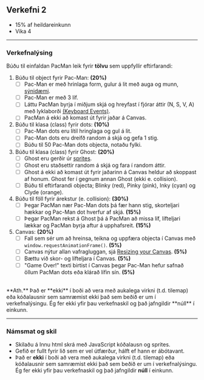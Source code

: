 ## Verkefni 2 
- 15% af heildareinkunn
- Vika 4
  
---

### Verkefnalýsing
Búðu til einfaldan PacMan leik fyrir **tölvu** sem uppfyllir eftirfarandi:

1. Búðu til object fyrir Pac-Man: **(20%)**
   - [ ] Pac-Man er með hrinlaga form, gulur á lit með auga og munn, [sýnidæmi](https://www.youtube.com/watch?v=ysG37V_j1Xs).
   - [ ] Pac-Man er með 3 líf.
   - [ ] Láttu PacMan byrja í miðjum skjá og hreyfast í fjórar áttir (N, S, V, A) með lyklaborði [(Keyboard Events)](https://github.com/GunnarThorunnarson/FORR3JS05DU/wiki/Events#st%C3%BDringar).
   - [ ] PacMan á ekki að komast út fyrir jaðar á Canvas.
1. Búðu til klasa (class) fyrir dots: **(10%)**
   - [ ] Pac-Man dots eru lítil hringlaga og gul á lit.
   - [ ] Pac-Man dots eru dreifð random á skjá og gefa 1 stig.
   - [ ] Búðu til 50 Pac-Man dots objecta, notaðu fylki.
1. Búðu til klasa (class) fyrir Ghost: **(20%)**  
   - [ ] Ghost eru gerðir úr [sprites](https://spicyyoghurt.com/tutorials/html5-javascript-game-development/images-and-sprite-animations).
   - [ ] Ghost eru staðsettir random á skjá og fara í random áttir.
   - [ ] Ghost á ekki að komast út fyrir jaðarinn á Canvas heldur að skoppast af honum. Ghost fer í gegnum annan Ghost (ekki e. collision).
   - [ ] Búðu til eftirfarandi objecta; Blinky (red), Pinky (pink), Inky (cyan) og Clyde (orange). 
1. Búðu til föll fyrir árekstur (e. collision): **(30%)**  
   - [ ] Þegar PacMan nær Pac-Man dots þá fær hann stig, skorteljari hækkar og Pac-Man dot hverfur af skjá. **(15%)**
   - [ ] Þegar PacMan rekst á Ghost þá á PacMan að missa líf, lífteljari lækkar og PacMan byrja aftur á upphafsreit. **(15%)**
1. Canvas: **(20%)**  
   - [ ] Fall sem sér um að hreinsa, teikna og uppfæra objecta í Canvas með `window.requestAnimationFrame()`. **(5%)**
   - [ ] Canvas nýtur allan vafragluggan, sjá [Resizing your Canvas](https://youtu.be/EO6OkltgudE?list=PLpPnRKq7eNW3We9VdCfx9fprhqXHwTPXL&t=166). **(5%)**
   - [ ] Bættu við skor- og lífteljara í Canvas. **(5%)**
   - [ ] "Game Over!" texti birtist í Canvas þegar Pac-Man hefur safnað öllum PacMan dots eða klárað lífin sín. **(5%)**

<br>
**Ath.** Það er **ekki** í boði að vera með aukalega virkni (t.d. tilemap) eða kóðalausnir sem samræmist ekki það sem beðið er um í verkefnalýsingu. Ég fer ekki yfir þau verkefnaskil og það jafngildir **núll** í einkunn.

---

### Námsmat og skil	
* Skilaðu á Innu html skrá með JavaScript kóðalausn og sprites.
* Gefið er fullt fyrir lið sem er vel útfærður, hálft ef hann er ábótavant. 
* Það er **ekki** í boði að vera með aukalega virkni (t.d. tilemap) eða kóðalausnir sem samræmist ekki það sem beðið er um í verkefnalýsingu. Ég fer ekki yfir þau verkefnaskil og það jafngildir **núll** í einkunn.

<!--
- [myndband](https://www.youtube.com/watch?v=ysG37V_j1Xs).
- taka út pacman teikningu útaf tíma, og draga úr áherslu á canvas teikningar (samt æfing í this og harðkóðun).  
-->
